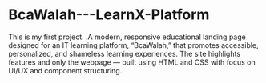 # BcaWalah---LearnX-Platform
This is my first project. .A modern, responsive educational landing page designed for an IT learning platform, “BcaWalah,” that promotes accessible, personalized, and shameless learning experiences. The site highlights features and only the webpage — built using HTML and CSS with focus on UI/UX and component structuring.
